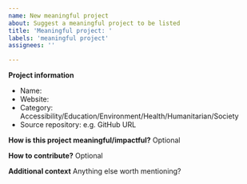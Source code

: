 ```yaml
---
name: New meaningful project
about: Suggest a meaningful project to be listed
title: 'Meaningful project: '
labels: 'meaningful project'
assignees: ''

---
```

**Project information**
- Name: 
- Website:
- Category: Accessibility/Education/Environment/Health/Humanitarian/Society
- Source repository: e.g. GitHub URL

**How is this project meaningful/impactful?**
Optional

**How to contribute?**
Optional

**Additional context**
Anything else worth mentioning?
